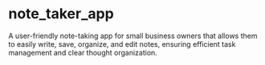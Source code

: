 # note_taker_app
A user-friendly note-taking app for small business owners that allows them to easily write, save, organize, and edit notes, ensuring efficient task management and clear thought organization.
